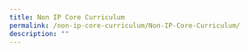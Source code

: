 ```yaml
---
title: Non IP Core Curriculum
permalink: /non-ip-core-curriculum/Non-IP-Core-Curriculum/
description: ""
---
```


